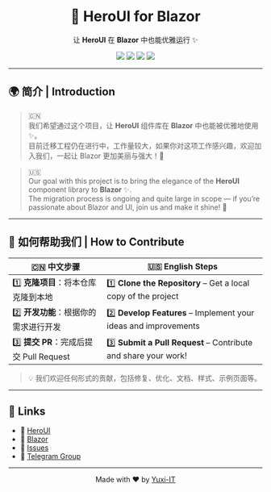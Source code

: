 ﻿<h1 align="center">💫 HeroUI for Blazor</h1>

<p align="center">
    让 <strong>HeroUI</strong> 在 <strong>Blazor</strong> 中也能优雅运行 ✨  
</p>

<p align="center">
  <a href="https://github.com/heroui-inc/heroui"><img src="https://img.shields.io/badge/HeroUI-%230ea5e9.svg?logo=react&logoColor=white" /></a>
  <a href="https://github.com/dotnet/blazor"><img src="https://img.shields.io/badge/Blazor-%235C2D91.svg?logo=blazor&logoColor=white" /></a>
  <a href="https://github.com/yuxi-IT/heroui4blazor/stargazers"><img src="https://img.shields.io/github/stars/yuxi-IT/heroui4blazor?style=social" /></a>
  <a href="https://github.com/yuxi-IT/heroui4blazor/forks"><img src="https://img.shields.io/github/forks/yuxi-IT/heroui4blazor?style=social" /></a>
</p>

---

## 🌍 简介 | Introduction

> 🇨🇳  
> 我们希望通过这个项目，让 **HeroUI** 组件库在 **Blazor** 中也能被优雅地使用 ✨。  
> 目前迁移工程仍在进行中，工作量较大，如果你对这项工作感兴趣，欢迎加入我们，一起让 Blazor 更加美丽与强大！💪  

> 🇺🇸  
> Our goal with this project is to bring the elegance of the **HeroUI** component library to **Blazor** ✨.  
> The migration process is ongoing and quite large in scope — if you’re passionate about Blazor and UI, join us and make it shine! 💪  

---

## 🤝 如何帮助我们 | How to Contribute

| 🇨🇳 中文步骤 | 🇺🇸 English Steps |
|--------------|----------------|
| 1️⃣ **克隆项目**：将本仓库克隆到本地 | 1️⃣ **Clone the Repository** – Get a local copy of the project |
| 2️⃣ **开发功能**：根据你的需求进行开发 | 2️⃣ **Develop Features** – Implement your ideas and improvements |
| 3️⃣ **提交 PR**：完成后提交 Pull Request | 3️⃣ **Submit a Pull Request** – Contribute and share your work! |

> 💡 我们欢迎任何形式的贡献，包括修复、优化、文档、样式、示例页面等。

---

## 🔗 Links

- 🧩 [HeroUI](https://github.com/heroui-inc/heroui)  
- 🧱 [Blazor](https://github.com/dotnet/blazor)  
- 🧭 [Issues](https://github.com/yuxi-IT/heroui4blazor/issues)  
- 💬 [Telegram Group](https://t.me/YuxiIT)

---

<p align="center">
  Made with ❤️ by <a href="https://github.com/yuxi-IT">Yuxi-IT</a>
</p>
